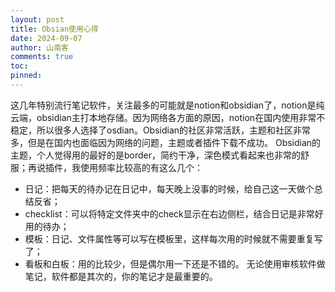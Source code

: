 ```yaml
---
layout: post
title: Obsian使用心得
date: 2024-09-07
author: 山南客
comments: true
toc: 
pinned:
---
```

这几年特别流行笔记软件，关注最多的可能就是notion和obsidian了，notion是纯云端，obsidian主打本地存储。因为网络各方面的原因，notion在国内使用非常不稳定，所以很多人选择了osdian。Obsidian的社区非常活跃，主题和社区非常多，但是在国内也面临因为网络的问题，主题或者插件下载不成功。
Obsidian的主题，个人觉得用的最好的是border，简约干净，深色模式看起来也非常的舒服；再说插件，我使用频率比较高的有这么几个：
- 日记：把每天的待办记在日记中，每天晚上没事的时候，给自己这一天做个总结反省；
- checklist：可以将特定文件夹中的check显示在右边侧栏，结合日记是非常好用的待办；
- 模板：日记、文件属性等可以写在模板里，这样每次用的时候就不需要重复写了；
- 看板和白板：用的比较少，但是偶尔用一下还是不错的。
无论使用审核软件做笔记，软件都是其次的，你的笔记才是最重要的。